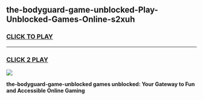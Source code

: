 
## the-bodyguard-game-unblocked-Play-Unblocked-Games-Online-s2xuh
<h3>
<a href="https://premium76.site?title=the-bodyguard-game-unblocked&ref=24A">CLICK TO PLAY</a></h3>
<hr>

<h3>
<a href="https://premium76.site?title=the-bodyguard-game-unblocked&ref=24A">CLICK 2 PLAY</a>
  
</h3>

<a href="https://premium76.site?title=the-bodyguard-game-unblocked&ref=24A"><img src="https://clearcache.store/games.png"></a>


**the-bodyguard-game-unblocked games unblocked: Your Gateway to Fun and Accessible Online Gaming**
